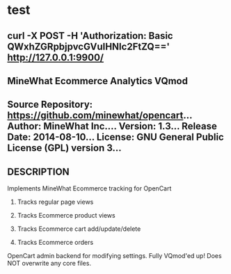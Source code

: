# test
curl -X POST -H 'Authorization: Basic QWxhZGRpbjpvcGVuIHNlc2FtZQ==' http://127.0.0.1:9900/
------------------------------------------------------
MineWhat Ecommerce Analytics VQmod
------------------------------------------------------
Source Repository:	https://github.com/minewhat/opencart...
Author:			MineWhat Inc....
Version:		1.3...
Release Date:		2014-08-10...
License:		GNU General Public License (GPL) version 3...
------------------------------------------------------



DESCRIPTION
-----------
Implements MineWhat Ecommerce tracking for OpenCart

1. Tracks regular page views

2. Tracks Ecommerce product views

3. Tracks Ecommerce cart add/update/delete

4. Tracks Ecommerce orders

OpenCart admin backend for modifying settings.
Fully VQmod'ed up! Does NOT overwrite any core files.

